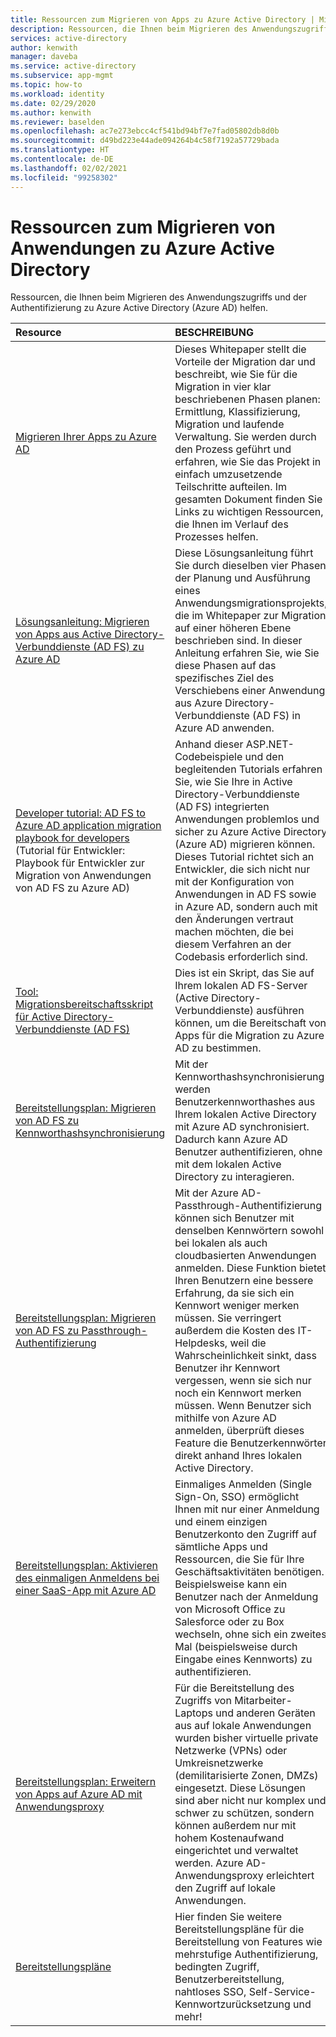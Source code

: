 ```yaml
---
title: Ressourcen zum Migrieren von Apps zu Azure Active Directory | Microsoft-Dokumentation
description: Ressourcen, die Ihnen beim Migrieren des Anwendungszugriffs und der Authentifizierung zu Azure Active Directory (Azure AD) helfen.
services: active-directory
author: kenwith
manager: daveba
ms.service: active-directory
ms.subservice: app-mgmt
ms.topic: how-to
ms.workload: identity
ms.date: 02/29/2020
ms.author: kenwith
ms.reviewer: baselden
ms.openlocfilehash: ac7e273ebcc4cf541bd94bf7e7fad05802db8d0b
ms.sourcegitcommit: d49bd223e44ade094264b4c58f7192a57729bada
ms.translationtype: HT
ms.contentlocale: de-DE
ms.lasthandoff: 02/02/2021
ms.locfileid: "99258302"
---
```

# <a name="resources-for-migrating-applications-to-azure-active-directory"></a>Ressourcen zum Migrieren von Anwendungen zu Azure Active Directory

Ressourcen, die Ihnen beim Migrieren des Anwendungszugriffs und der Authentifizierung zu Azure Active Directory (Azure AD) helfen.

| Resource  | BESCHREIBUNG  |
|:-----------|:-------------|
|[Migrieren Ihrer Apps zu Azure AD](https://aka.ms/migrateapps/whitepaper) | Dieses Whitepaper stellt die Vorteile der Migration dar und beschreibt, wie Sie für die Migration in vier klar beschriebenen Phasen planen: Ermittlung, Klassifizierung, Migration und laufende Verwaltung. Sie werden durch den Prozess geführt und erfahren, wie Sie das Projekt in einfach umzusetzende Teilschritte aufteilen. Im gesamten Dokument finden Sie Links zu wichtigen Ressourcen, die Ihnen im Verlauf des Prozesses helfen. |
|[Lösungsanleitung: Migrieren von Apps aus Active Directory-Verbunddienste (AD FS) zu Azure AD](./migrate-adfs-apps-to-azure.md) | Diese Lösungsanleitung führt Sie durch dieselben vier Phasen der Planung und Ausführung eines Anwendungsmigrationsprojekts, die im Whitepaper zur Migration auf einer höheren Ebene beschrieben sind. In dieser Anleitung erfahren Sie, wie Sie diese Phasen auf das spezifisches Ziel des Verschiebens einer Anwendung aus Azure Directory-Verbunddienste (AD FS) in Azure AD anwenden.|
|[Developer tutorial: AD FS to Azure AD application migration playbook for developers](https://aka.ms/adfsplaybook) (Tutorial für Entwickler: Playbook für Entwickler zur Migration von Anwendungen von AD FS zu Azure AD) | Anhand dieser ASP.NET-Codebeispiele und den begleitenden Tutorials erfahren Sie, wie Sie Ihre in Active Directory-Verbunddienste (AD FS) integrierten Anwendungen problemlos und sicher zu Azure Active Directory (Azure AD) migrieren können. Dieses Tutorial richtet sich an Entwickler, die sich nicht nur mit der Konfiguration von Anwendungen in AD FS sowie in Azure AD, sondern auch mit den Änderungen vertraut machen möchten, die bei diesem Verfahren an der Codebasis erforderlich sind.|
| [Tool: Migrationsbereitschaftsskript für Active Directory-Verbunddienste (AD FS)](https://aka.ms/migrateapps/adfstools) | Dies ist ein Skript, das Sie auf Ihrem lokalen AD FS-Server (Active Directory-Verbunddienste) ausführen können, um die Bereitschaft von Apps für die Migration zu Azure AD zu bestimmen.|
| [Bereitstellungsplan: Migrieren von AD FS zu Kennworthashsynchronisierung](https://aka.ms/ADFSTOPHSDPDownload) | Mit der Kennworthashsynchronisierung werden Benutzerkennworthashes aus Ihrem lokalen Active Directory mit Azure AD synchronisiert. Dadurch kann Azure AD Benutzer authentifizieren, ohne mit dem lokalen Active Directory zu interagieren.| 
| [Bereitstellungsplan: Migrieren von AD FS zu Passthrough-Authentifizierung](https://aka.ms/ADFSTOPTADPDownload)|Mit der Azure AD-Passthrough-Authentifizierung können sich Benutzer mit denselben Kennwörtern sowohl bei lokalen als auch cloudbasierten Anwendungen anmelden. Diese Funktion bietet Ihren Benutzern eine bessere Erfahrung, da sie sich ein Kennwort weniger merken müssen. Sie verringert außerdem die Kosten des IT-Helpdesks, weil die Wahrscheinlichkeit sinkt, dass Benutzer ihr Kennwort vergessen, wenn sie sich nur noch ein Kennwort merken müssen. Wenn Benutzer sich mithilfe von Azure AD anmelden, überprüft dieses Feature die Benutzerkennwörter direkt anhand Ihres lokalen Active Directory.|
| [Bereitstellungsplan: Aktivieren des einmaligen Anmeldens bei einer SaaS-App mit Azure AD](https://aka.ms/SSODPDownload) | Einmaliges Anmelden (Single Sign-On, SSO) ermöglicht Ihnen mit nur einer Anmeldung und einem einzigen Benutzerkonto den Zugriff auf sämtliche Apps und Ressourcen, die Sie für Ihre Geschäftsaktivitäten benötigen. Beispielsweise kann ein Benutzer nach der Anmeldung von Microsoft Office zu Salesforce oder zu Box wechseln, ohne sich ein zweites Mal (beispielsweise durch Eingabe eines Kennworts) zu authentifizieren. 
| [Bereitstellungsplan: Erweitern von Apps auf Azure AD mit Anwendungsproxy](https://aka.ms/AppProxyDPDownload)| Für die Bereitstellung des Zugriffs von Mitarbeiter-Laptops und anderen Geräten aus auf lokale Anwendungen wurden bisher virtuelle private Netzwerke (VPNs) oder Umkreisnetzwerke (demilitarisierte Zonen, DMZs) eingesetzt. Diese Lösungen sind aber nicht nur komplex und schwer zu schützen, sondern können außerdem nur mit hohem Kostenaufwand eingerichtet und verwaltet werden. Azure AD-Anwendungsproxy erleichtert den Zugriff auf lokale Anwendungen. |
| [Bereitstellungspläne](../fundamentals/active-directory-deployment-plans.md) | Hier finden Sie weitere Bereitstellungspläne für die Bereitstellung von Features wie mehrstufige Authentifizierung, bedingten Zugriff, Benutzerbereitstellung, nahtloses SSO, Self-Service-Kennwortzurücksetzung und mehr! |